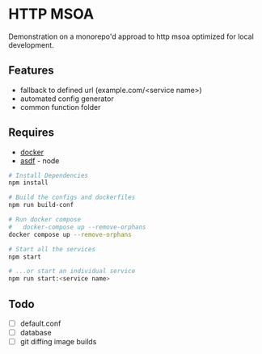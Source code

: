 # HTTP MSOA

Demonstration on a monorepo'd approad to http msoa optimized for local development.

## Features

- fallback to defined url (example.com/&lt;service name&gt;)
- automated config generator
- common function folder

## Requires

- [docker](https://docker.com)
- [asdf](https://asdf-vm.com) - node

```bash
# Install Dependencies
npm install

# Build the configs and dockerfiles
npm run build-conf

# Run docker compose
#   docker-compose up --remove-orphans
docker compose up --remove-orphans
```

```bash
# Start all the services
npm start

# ...or start an individual service
npm run start:<service name>
```

## Todo

- [ ] default.conf
- [ ] database
- [ ] git diffing image builds
